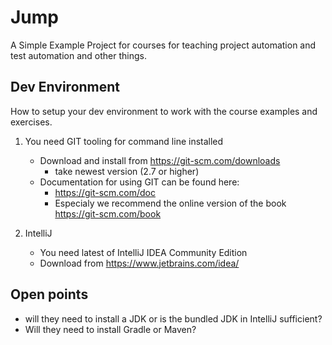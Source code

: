 # Jump

A Simple Example Project for courses for teaching project automation and test automation and other things.

## Dev Environment

How to setup your dev environment to work with the course examples and exercises.

1. You need GIT tooling for command line installed
    * Download and install from https://git-scm.com/downloads
       * take newest version (2.7 or higher)
    * Documentation for using GIT can be found here:
       * https://git-scm.com/doc
       * Especialy we recommend the online version of the book https://git-scm.com/book
       
2. IntelliJ
    * You need latest of IntelliJ IDEA Community Edition
    * Download from https://www.jetbrains.com/idea/

## Open points

* will they need to install a JDK or is the bundled JDK in IntelliJ sufficient?
* Will they need to install Gradle or Maven?

